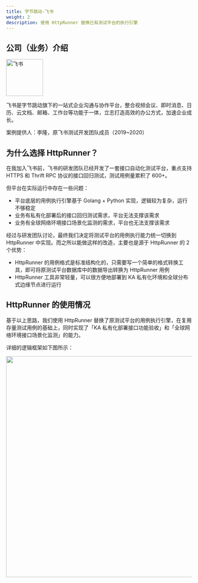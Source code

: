 ```yaml
---
title: 字节跳动-飞书
weight: 2
description: 使用 HttpRunner 替换已有测试平台的执行引擎
---
```


## 公司（业务）介绍

<a href="https://www.feishu.cn/"><img src="/image/logo/feishu.jpeg" title="飞书" width="100"></a>

飞书是字节跳动旗下的一站式企业沟通与协作平台，整合视频会议、即时消息、日历、云文档、邮箱、工作台等功能于一体，立志打造高效的办公方式，加速企业成长。

案例提供人：李隆，原飞书测试开发团队成员（2019~2020）

## 为什么选择 HttpRunner？

在我加入飞书前，飞书的研发团队已经开发了一套接口自动化测试平台，重点支持 HTTPS 和 Thrift RPC 协议的接口回归测试，测试用例量累积了 600+。

但平台在实际运行中存在一些问题：

- 平台底层的用例执行引擎基于 Golang + Python 实现，逻辑较为复杂，运行不够稳定
- 业务有私有化部署后的接口回归测试需求，平台无法支撑该需求
- 业务有全球网络环境接口场景化监测的需求，平台也无法支撑该需求

经过与研发团队讨论，最终我们决定将测试平台的用例执行能力统一切换到 HttpRunner 中实现。而之所以能做这样的改造，主要也是源于 HttpRunner 的 2 个优势：

- HttpRunner 的用例格式是标准结构化的，只需要写一个简单的格式转换工具，即可将原测试平台数据库中的数据导出转换为 HttpRunner 用例
- HttpRunner 工具非常轻量，可以很方便地部署到 KA 私有化环境和全球分布式边缘节点进行运行

## HttpRunner 的使用情况

基于以上思路，我们使用 HttpRunner 替换了原测试平台的用例执行引擎，在复用存量测试用例的基础上，同时实现了「KA 私有化部署接口功能验收」和「全球网络环境接口场景化监测」的能力。

详细的逻辑框架如下图所示：

<img src="/image/feishu-httprunner.png" width="600">
